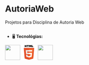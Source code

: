 # AutoriaWeb
Projetos para Disciplina de Autoria Web
##

- 🖥️ **Tecnológias:**
  
<div style="display: inline">
  <img align="center" width='50' height='50' src="https://cdn.jsdelivr.net/gh/devicons/devicon@latest/icons/css3/css3-original-wordmark.svg"  />
  <img align="center" width='50' height='50' src="https://github.com/devicons/devicon/blob/master/icons/html5/html5-original-wordmark.svg" />
  <img align="center" width='50' height='50' src="https://cdn.jsdelivr.net/gh/devicons/devicon@latest/icons/javascript/javascript-original.svg"  />


